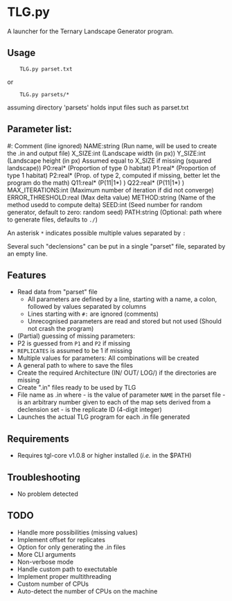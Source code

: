 TLG.py
===========

A launcher for the Ternary Landscape Generator program.

Usage
-----

```shell
	TLG.py parset.txt
```
or
```shell
	TLG.py parsets/*
```
assuming directory 'parsets' holds input files such as parset.txt

Parameter list:
---------------

#: Comment				(line ignored)
NAME:string				(Run name, will be used to create the .in and output file)
X_SIZE:int				(Landscape width (in px))
Y_SIZE:int				(Landscape height (in px) Assumed equal to X_SIZE if missing (squared landscape))
P0:real*				(Proportion of type 0 habitat)
P1:real*				(Proportion of type 1 habitat)
P2:real*				(Prop. of type 2, computed if missing, better let the program do the math)
Q11:real*				(P(11|1*) )
Q22:real*				(P(11|1*) )
MAX_ITERATIONS:int		(Maximum number of iteration if did not converge)
ERROR_THRESHOLD:real	(Max delta value)
METHOD:string			(Name of the method usedd to compute delta)
SEED:int				(Seed number for random generator, default to zero: random seed)
PATH:string				(Optional: path where to generate files, defaults to `./`)

An asterisk `*` indicates possible multiple values separated by `:`

Several such "declensions" can be put in a single "parset" file, separated by an empty line.

Features
--------

 + Read data from "parset" file
   + All parameters are defined by a line, starting with a name, a colon, followed by values separated by columns
   + Lines starting with `#:` are ignored (comments)
   + Unrecognised parameters are read and stored but not used (Should not crash the program)
 + (Partial) guessing of missing parameters:
  + P2 is guessed from `P1` and `P2` if missing
 + `REPLICATES` is assumed to be 1 if missing
 + Multiple values for parameters: All combinations will be created
 + A general path to where to save the files
  + Create the required Architecture (IN/ OUT/ LOG/) if the directories are missing
  + Create ".in" files ready to be used by TLG
   + File name as <NAME>_<Map number>_<Replicate number>.in where
    - <NAME> is the value of parameter `NAME` in the parset file
    - <Map number> is an arbitrary number given to each of the map sets derived from a declension set
    - <Replicate number> is the replicate ID (4-digit integer)
 + Launches the actual TLG program for each .in file generated

Requirements
---------------

 + Requires tgl-core v1.0.8 or higher installed (_i.e._ in the $PATH)

Troubleshooting
---------------

 + No problem detected

TODO
----

 + Handle more possibilities (missing values)
 + Implement offset for replicates
 + Option for only generating the .in files
  + More CLI arguments
  + Non-verbose mode
  + Handle custom path to exectutable
 + Implement proper multithreading
  + Custom number of CPUs
  + Auto-detect the number of CPUs on the machine
  
